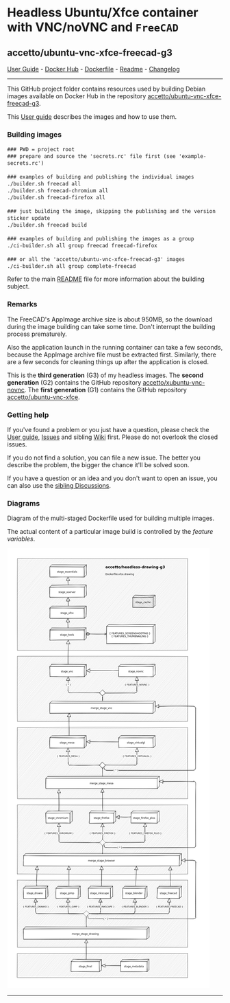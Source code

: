 # Headless Ubuntu/Xfce container with VNC/noVNC and `FreeCAD`

## accetto/ubuntu-vnc-xfce-freecad-g3

[User Guide][this-user-guide] - [Docker Hub][this-docker] - [Dockerfile][this-dockerfile] - [Readme][this-readme] - [Changelog][this-changelog]

***

This GitHub project folder contains resources used by building Debian images available on Docker Hub in the repository [accetto/ubuntu-vnc-xfce-freecad-g3][this-docker].

This [User guide][this-user-guide] describes the images and how to use them.

### Building images

```shell
### PWD = project root
### prepare and source the 'secrets.rc' file first (see 'example-secrets.rc')

### examples of building and publishing the individual images
./builder.sh freecad all
./builder.sh freecad-chromium all
./builder.sh freecad-firefox all

### just building the image, skipping the publishing and the version sticker update
./builder.sh freecad build

### examples of building and publishing the images as a group
./ci-builder.sh all group freecad freecad-firefox

### or all the 'accetto/ubuntu-vnc-xfce-freecad-g3' images
./ci-builder.sh all group complete-freecad
```

Refer to the main [README][this-readme] file for more information about the building subject.

### Remarks

The FreeCAD's AppImage archive size is about 950MB, so the download during the image building can take some time.
Don't interrupt the building process prematurely.

Also the application launch in the running container can take a few seconds, because the AppImage archive file must be extracted first.
Similarly, there are a few seconds for cleaning things up after the application is closed.

This is the **third generation** (G3) of my headless images.
The **second generation** (G2) contains the GitHub repository [accetto/xubuntu-vnc-novnc][accetto-github-xubuntu-vnc-novnc].
The **first generation** (G1) contains the GitHub repository [accetto/ubuntu-vnc-xfce][accetto-github-ubuntu-vnc-xfce].

### Getting help

If you've found a problem or you just have a question, please check the [User guide][this-user-guide], [Issues][this-issues] and sibling [Wiki][sibling-wiki] first.
Please do not overlook the closed issues.

If you do not find a solution, you can file a new issue.
The better you describe the problem, the bigger the chance it'll be solved soon.

If you have a question or an idea and you don't want to open an issue, you can also use the [sibling Discussions][sibling-discussions].

### Diagrams

Diagram of the multi-staged Dockerfile used for building multiple images.

The actual content of a particular image build is controlled by the *feature variables*.

![Dockerfile.xfce.drawing stages][this-diagram-dockerfile-stages-drawing]

***

[this-user-guide]: https://accetto.github.io/user-guide-g3/

[this-readme]: https://github.com/accetto/headless-drawing-g3/blob/master/README.md

[this-changelog]: https://github.com/accetto/headless-drawing-g3/blob/master/CHANGELOG.md

[this-issues]: https://github.com/accetto/headless-drawing-g3/issues

[sibling-discussions]: https://github.com/accetto/ubuntu-vnc-xfce-g3/discussions

[sibling-wiki]: https://github.com/accetto/ubuntu-vnc-xfce-g3/wiki

[this-docker]: https://hub.docker.com/r/accetto/ubuntu-vnc-xfce-freecad-g3/

[this-dockerfile]: https://github.com/accetto/headless-drawing-g3/blob/master/docker/Dockerfile.xfce.drawing

[this-diagram-dockerfile-stages-drawing]: https://raw.githubusercontent.com/accetto/headless-drawing-g3/master/docker/doc/images/Dockerfile.xfce.drawing.png

[accetto-github-xubuntu-vnc-novnc]: https://github.com/accetto/xubuntu-vnc-novnc/

[accetto-github-ubuntu-vnc-xfce]: https://github.com/accetto/ubuntu-vnc-xfce
